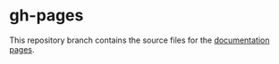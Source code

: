 # gh-pages

This repository branch contains the source files for the [documentation pages](https://wiiison.github.io/EMGFlow-Python-Package/).